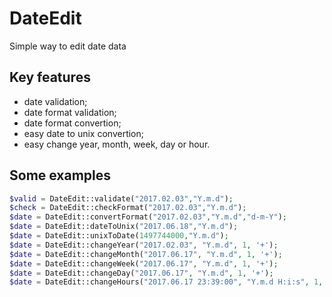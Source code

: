 # DateEdit
Simple way to edit date data

## Key features
<ul>
<li>date validation;</li>
<li>date format validation;</li>
<li>date format convertion;</li>
<li>easy date to unix convertion;</li>
<li>easy change year, month, week, day or hour.</li>
</ul>

## Some examples
```php
$valid = DateEdit::validate("2017.02.03","Y.m.d");
$check = DateEdit::checkFormat("2017.02.03","Y.m.d");
$date = DateEdit::convertFormat("2017.02.03","Y.m.d","d-m-Y");
$date = DateEdit::dateToUnix("2017.06.18","Y.m.d");
$date = DateEdit::unixToDate(1497744000,"Y.m.d");
$date = DateEdit::changeYear("2017.02.03", "Y.m.d", 1, '+');
$date = DateEdit::changeMonth("2017.06.17", "Y.m.d", 1, '+');
$date = DateEdit::changeWeek("2017.06.17", "Y.m.d", 1, '+');
$date = DateEdit::changeDay("2017.06.17", "Y.m.d", 1, '+');
$date = DateEdit::changeHours("2017.06.17 23:39:00", "Y.m.d H:i:s", 1, '+');
```
